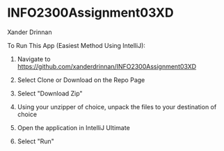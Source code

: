 # INFO2300Assignment03XD
Xander Drinnan

To Run This App (Easiest Method Using IntelliJ):

1. Navigate to https://github.com/xanderdrinnan/INFO2300Assignment03XD

2. Select Clone or Download on the Repo Page

3. Select "Download Zip"

4. Using your unzipper of choice, unpack the files to your destination of choice

5. Open the application in IntelliJ Ultimate

6. Select "Run"